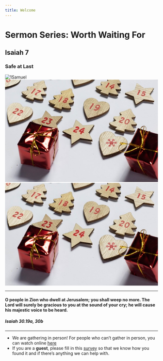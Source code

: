 ```yaml
---
title: Welcome
---
```


# Sermon Series: Worth Waiting For
## Isaiah 7
### Safe at Last

![1Samuel](https://raw.githubusercontent.com/stgeorgeshurstville/bulletin/main/images/1Samuel.png)
![Christmas](https://github.com/stgeorgeshurstville/bulletin/blob/main/images/ChristmasBackground.jpg)
![Christmas](https://github.com/stgeorgeshurstville/bulletin/blob/main/images/Christmas%20background.jpg)

---
#### O people in Zion who dwell at Jerusalem; you shall weep no more. The Lord will surely be gracious to you at the sound of your cry; he will cause his majestic voice to be heard. 

##### Isaiah 30.19a, 30b  

---
- We are gathering in person! For people who can’t gather in person, you can watch online [here](https://stgeorgeshurstville.org.au/sunday-english-online)
- If you are a **guest**, please fill in this [survey](https://tinyurl.com/SGHACsurvey) so that we know how you found it and if there’s anything we can help with.
